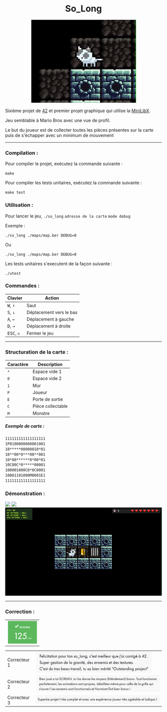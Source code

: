 <h1 align="center">So_Long</h1>

<div align="center"><img src="./img/video4.gif" /></div>

Sixième projet de [42](https://42.fr/) et premier projet graphique qui utilise la [MiniLibX](https://harm-smits.github.io/42docs/libs/minilibx).

Jeu semblable à Mario Bros avec une vue de profil.

Le but du joueur est de collecter toutes les pièces présentes sur la carte puis de s'échapper avec un minimum de mouvement

---

### Compilation :

Pour compiler le projet, exécutez la commande suivante :

```
make
```

Pour compiler les tests unitaires, exécutez la commande suivante :

```
make test
```

### Utilisation :

Pour lancer le jeu, `./so_long` `adresse de la carte` `mode debug`

Exemple :

```
./so_long ./maps/map.ber DEBUG=0
```

Ou

```
./so_long ./maps/map.ber DEBUG=0
```

Les tests unitaires s'executent de la façon suivante :

```
./utest
```

### Commandes :

| Clavier | Action |
|---|---|
| <kbd>W</kbd>, <kbd>↑</kbd>| Saut |
| <kbd>S</kbd>, <kbd>↓</kbd>| Déplacement vers le bas |
| <kbd>A</kbd>, <kbd>←</kbd>| Déplacement à gauche |
| <kbd>D</kbd>, <kbd>→</kbd>| Déplacement à droite |
| <kbd>ESC</kbd>, `⎋`| Fermer le jeu |
---
### Structuration de la carte :

| Caractère | Description|
|--|--|
| `*` | Espace vide 1 |
| `0` | Espace vide 2 |
| `1` | Mur |
| `P` | Joueur |
| `E` | Porte de sortie |
| `C` | Pièce collectable |
| `M` | Monstre |

##### Exemple de carte :

```txt
111111111111111111
1P0100000000001001
10*****00000010*01
10**00*0***00**001
10*00******0*00*01
10C00C*0*****00001
100001000C0*0C0001
10001101000M0001E1
111111111111111111
```

### Démonstration :

<img src="./img/video1.gif" />
 
<img src="./img/video2.gif" />
 
<img src="./img/video3.gif" />

---
### Correction :

| |
| --- |
| <img src="./img/note.png" style="zoom: 50%;" /> |

| | |
| --- | --- |
| Correcteur 1 | <img src="./img/correction1.png" style="zoom: 67%;" /> |
| Correcteur 2 | <img src="./img/correction2.png" style="zoom:67%;" /> |
| Correcteur 3 | <img src="./img/correction3.png" style="zoom:67%;" /> |
